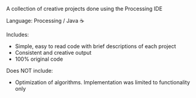 A collection of creative projects done using the Processing IDE

Language: Processing / Java ☕ 

Includes:

* Simple, easy to read code with brief descriptions of each project
* Consistent and creative output
* 100% original code

Does NOT include:

* Optimization of algorithms. Implementation was limited to functionality only
